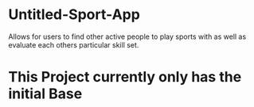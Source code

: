 # Untitled-Sport-App
Allows for users to find other active people to play sports with as well as evaluate each others particular skill set.

# This Project currently only has the initial Base
